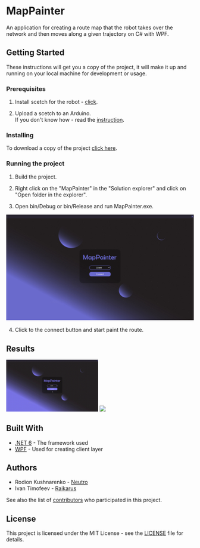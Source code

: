# MapPainter
An application for creating a route map that the robot takes over the network and then moves along a given trajectory on C# with WPF.

## Getting Started
These instructions will get you a copy of the project, it will make it up and running on your local machine for development or usage.

### Prerequisites
1. Install scetch for the robot - [click]().

2. Upload a scetch to an Arduino.\
If you don't know how - read the [instruction](https://www.dummies.com/article/technology/computers/hardware/arduino/how-to-upload-a-sketch-to-an-arduino-164738/).

### Installing
To download a copy of the project [click here](https://github.com/neutroo/MapPainter/archive/refs/heads/master.zip).

### Running the project
1. Build the project.

2. Right click on the "MapPainter" in the "Solution explorer" and click on "Open folder in the explorer".

3. Open bin/Debug or bin/Release and run MapPainter.exe.

![ConnectPage](https://github.com/Neutroo/Neutroo/blob/main/Images/MapPainter/Screenshot%202022-03-28%20222436.png)

4. Click to the connect button and start paint the route.

## Results
<div>
  <a>
    <img width="49%" src="https://github.com/Neutroo/Neutroo/blob/main/Images/MapPainter/hexagon_program.gif"/>
    <img width="49%" src="https://github.com/Neutroo/Neutroo/blob/main/Images/MapPainter/hexagon_robot.gif"/>
  </a>
</div>

## Built With
* [.NET 6](https://dotnet.microsoft.com/en-us/download/dotnet/6.0) - The framework used
* [WPF](https://docs.microsoft.com/ru-ru/visualstudio/designers/getting-started-with-wpf?view=vs-2022) - Used for creating client layer

## Authors
* Rodion Kushnarenko - [Neutro](https://github.com/Neutroo)
* Ivan Timofeev - [Raikarus](https://github.com/Raikarus)

See also the list of [contributors](https://github.com/Neutroo/MapPainter/graphs/contributors) who participated in this project.

## License
This project is licensed under the MIT License - see the [LICENSE](https://github.com/neutroo/MapPainter/blob/master/LICENSE) file for details.
